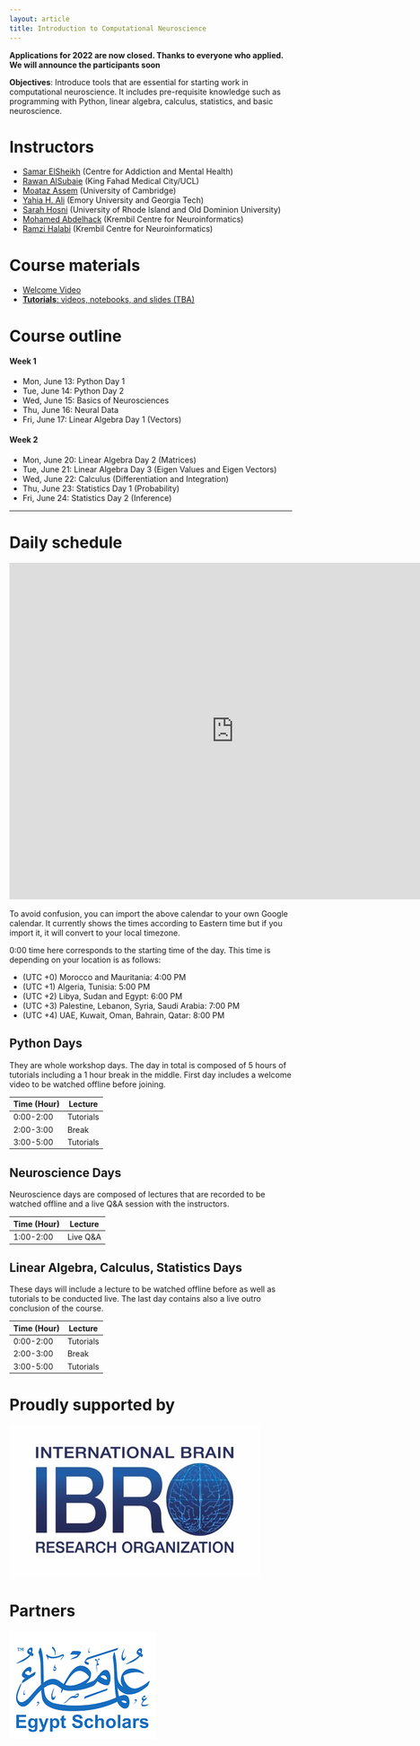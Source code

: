 ```yaml
---
layout: article
title: Introduction to Computational Neuroscience
---
```

**Applications for 2022 are now closed. Thanks to everyone who applied. We will announce the participants soon**

**Objectives**: Introduce tools that are essential for starting work in computational neuroscience. It includes pre-requisite knowledge such as programming with Python, linear algebra, calculus, statistics, and basic neuroscience.

# Instructors

* [Samar ElSheikh](https://twitter.com/SamarElsheikh) (Centre for Addiction and Mental Health)
* [Rawan AlSubaie](https://twitter.com/rawryy) (King Fahad Medical City/UCL)
* [Moataz Assem](https://twitter.com/moatazassem) (University of Cambridge)
* [Yahia H. Ali](https://yahiaali.com/) (Emory University and Georgia Tech)
* [Sarah Hosni](https://twitter.com/sarahihosni) (University of Rhode Island and Old Dominion University)
* [Mohamed Abdelhack](https://mabdelhack.github.io/) (Krembil Centre for Neuroinformatics)
* [Ramzi Halabi](https://www.linkedin.com/in/ramzihalabiphd/) (Krembil Centre for Neuroinformatics)

# Course materials

- [Welcome Video](https://youtu.be/o60MAFIi44M)
- [**Tutorials**: videos, notebooks, and slides (TBA)](#)

# Course outline

#### Week 1
* Mon, June 13: Python Day 1
* Tue, June 14: Python Day 2
* Wed, June 15: Basics of Neurosciences
* Thu, June 16: Neural Data
* Fri, June 17: Linear Algebra Day 1 (Vectors)

#### Week 2
* Mon, June 20: Linear Algebra Day 2 (Matrices)
* Tue, June 21: Linear Algebra Day 3 (Eigen Values and Eigen Vectors)
* Wed, June 22: Calculus (Differentiation and Integration)
* Thu, June 23: Statistics Day 1 (Probability)
* Fri, June 24: Statistics Day 2 (Inference)


----

# Daily schedule
<iframe src="https://calendar.google.com/calendar/embed?src=5nvg7s13rchqsi8g0nvo5tgbj0%40group.calendar.google.com" style="border: 0" width="800" height="600" frameborder="0" scrolling="no"></iframe>

To avoid confusion, you can import the above calendar to your own Google calendar. It currently shows the times according to Eastern time but if you import it, it will convert to your local timezone.

0:00 time here corresponds to the starting time of the day. This time is depending on your location is as follows:
* (UTC +0) Morocco and Mauritania: 4:00 PM
* (UTC +1) Algeria, Tunisia: 5:00 PM
* (UTC +2) Libya, Sudan and Egypt: 6:00 PM
* (UTC +3) Palestine, Lebanon, Syria, Saudi Arabia: 7:00 PM
* (UTC +4) UAE, Kuwait, Oman, Bahrain, Qatar: 8:00 PM

## Python Days
They are whole workshop days. The day in total is composed of 5 hours of tutorials including a 1 hour break in the middle.
First day includes a welcome video to be watched offline before joining.

|    Time (Hour)   |    Lecture                            |
|------------------|---------------------------------------|
|    0:00-2:00   |    Tutorials   |
|    2:00-3:00     |    Break                  |
|    3:00-5:00     |    Tutorials        |

## Neuroscience Days
Neuroscience days are composed of lectures that are recorded to be watched offline and a live Q&A session with the instructors.

|    Time (Hour)   |    Lecture                            |
|------------------|---------------------------------------|
|    1:00-2:00     |    Live Q&A                                |

## Linear Algebra, Calculus, Statistics Days
These days will include a lecture to be watched offline before as well as tutorials to be conducted live. The last day contains also a live outro conclusion of the course.

|    Time (Hour)   |    Lecture                            |
|------------------|---------------------------------------|
|    0:00-2:00   |    Tutorials   |
|    2:00-3:00     |    Break                  |
|    3:00-5:00     |    Tutorials        |

# Proudly supported by
![ibro](assets/images/ibro.jpg)

# Partners
![egyptscholars](assets/images/egyptscholars.png)
